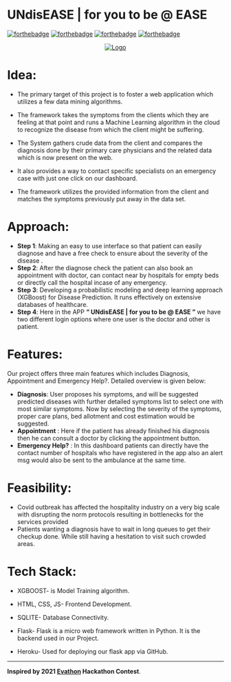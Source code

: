 # UNdisEASE | for you to be @ EASE

[![forthebadge](https://forthebadge.com/images/badges/for-you.svg)](https://forthebadge.com)
[![forthebadge](https://forthebadge.com/images/badges/built-with-love.svg)](https://forthebadge.com)
[![forthebadge](https://forthebadge.com/images/badges/makes-people-smile.svg)](https://forthebadge.com)
[![forthebadge](https://forthebadge.com/images/badges/powered-by-responsibility.svg)](https://forthebadge.com)
<!--
[![forthebadge](https://forthebadge.com/images/badges/check-it-out.svg)](https://forthebadge.com)
[![forthebadge](https://forthebadge.com/images/badges/powered-by-electricity.svg)](https://forthebadge.com)
[![forthebadge](https://forthebadge.com/images/badges/made-with-python.svg)](https://forthebadge.com)-->


<p align="center">
  <a href="https://github.com/jay-munjapara/UNdisEASE">
    <img src="" alt="Logo">
  </a>
</p>

# Idea:

- The primary target of this project is to foster a web application which utilizes a few data mining algorithms. 

- The framework takes the symptoms from the clients which they are feeling at that point and runs a Machine Learning algorithm in the cloud to recognize the disease from which the client might be suffering. 

- The System gathers crude data from the client and compares the diagnosis done by their primary care physicians and the related data which is now present on the web. 

- It also provides a way to contact specific specialists on an emergency case with just one click on our dashboard. 

- The framework utilizes the provided information from the client and matches the symptoms previously put away in the data set. 

# Approach:

- **Step 1**: Making an easy to use interface so that patient can easily diagnose and have a free check to ensure about the severity of the disease .  
- **Step 2**: After the diagnose check the patient can also book an appointment with doctor, can contact near by hospitals for empty beds or directly call the hospital incase of any emergency.
- **Step 3**: Developing a probabilistic modeling and deep learning approach (XGBoost) for Disease Prediction. It runs effectively on extensive databases of healthcare. 
- **Step 4**: Here in the APP **“ UNdisEASE | for you to be @ EASE ”** we have two different login options where one user is the doctor and other is patient. 

# Features:

Our project offers three main features which includes Diagnosis, Appointment and Emergency Help?. Detailed overview is given below:

- **Diagnosis**: User proposes his symptoms, and will be suggested predicted diseases with further detailed symptoms list to select one with most similar symptoms. Now by selecting the severity of the symptoms, proper care plans, bed allotment and cost estimation would be suggested.
- **Appointment** : Here if the patient has already finished his diagnosis then he can consult a doctor by clicking the appointment button.
- **Emergency Help?** : In this dashboard patients can directly have the contact number of hospitals who have registered in the app also an alert msg would also be sent to the ambulance at the same time.

# Feasibility: 

- Covid outbreak has affected the hospitality industry on a very big scale with disrupting the norm protocols resulting in bottlenecks for the services provided
- Patients wanting a diagnosis have to wait in long queues to get their checkup done. While still having a hesitation to visit such crowded areas.


# Tech Stack: 

- XGBOOST- is Model Training algorithm.

- HTML, CSS, JS- Frontend Development.

- SQLITE- Database Connectivity.

- Flask- Flask is a micro web framework written in Python. It is the backend used in our Project.

- Heroku- Used for deploying our flask app via GitHub.

<hr>

**Inspired by 2021 [Evathon](https://evathon2021.github.io/) Hackathon Contest**.
